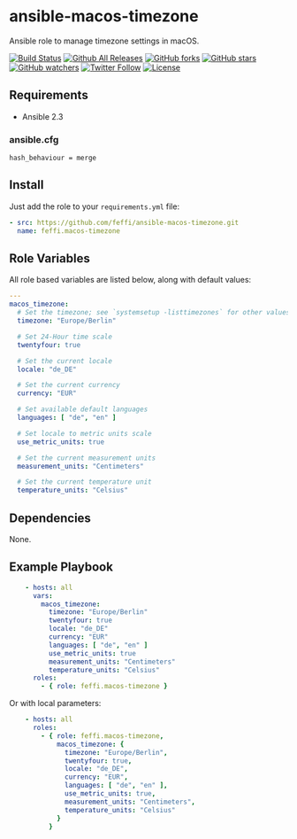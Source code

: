 # ansible-macos-timezone
Ansible role to manage timezone settings in macOS.

[![Build Status](https://img.shields.io/travis/feffi/ansible-macos-timezone.svg)](https://travis-ci.org/feffi/ansible-macos-timezone) [![Github All Releases](https://img.shields.io/github/downloads/feffi/ansible-macos-timezone/total.svg)](https://github.com/feffi/ansible-macos-timezone) [![GitHub forks](https://img.shields.io/github/forks/feffi/ansible-macos-timezone.svg?style=social&label=Fork)](https://github.com/feffi/ansible-macos-timezone) [![GitHub stars](https://img.shields.io/github/stars/feffi/ansible-macos-timezone.svg?style=social&label=Star)](https://github.com/feffi/ansible-macos-timezone) [![GitHub watchers](https://img.shields.io/github/watchers/feffi/ansible-macos-timezone.svg?style=social&label=Watch)](https://github.com/feffi/ansible-macos-timezone) [![Twitter Follow](https://img.shields.io/twitter/follow/feffi1.svg?style=social&label=Follow)](https://twitter.com/feffi1) [![License](http://img.shields.io/:license-mit-blue.svg)](https://github.com/feffi/ansible-macos-timezone/blob/master/LICENSE)

## Requirements
- Ansible 2.3

### ansible.cfg
```
hash_behaviour = merge
```

## Install
Just add the role to your ``requirements.yml`` file:
```yaml
- src: https://github.com/feffi/ansible-macos-timezone.git
  name: feffi.macos-timezone
```

## Role Variables
All role based variables are listed below, along with default values:

```yaml
---
macos_timezone:
  # Set the timezone; see `systemsetup -listtimezones` for other values
  timezone: "Europe/Berlin"

  # Set 24-Hour time scale
  twentyfour: true

  # Set the current locale
  locale: "de_DE"

  # Set the current currency
  currency: "EUR"

  # Set available default languages
  languages: [ "de", "en" ]

  # Set locale to metric units scale
  use_metric_units: true

  # Set the current measurement units
  measurement_units: "Centimeters"

  # Set the current temperature unit
  temperature_units: "Celsius"
```

## Dependencies
None.

## Example Playbook

```yaml
    - hosts: all
      vars:
        macos_timezone:
          timezone: "Europe/Berlin"
          twentyfour: true
          locale: "de_DE"
          currency: "EUR"
          languages: [ "de", "en" ]
          use_metric_units: true
          measurement_units: "Centimeters"
          temperature_units: "Celsius"
      roles:
        - { role: feffi.macos-timezone }
```
Or with local parameters:

```yaml
    - hosts: all
      roles:
        - { role: feffi.macos-timezone,
            macos_timezone: {
              timezone: "Europe/Berlin",
              twentyfour: true,
              locale: "de_DE",
              currency: "EUR",
              languages: [ "de", "en" ],
              use_metric_units: true,
              measurement_units: "Centimeters",
              temperature_units: "Celsius"
            }
          }
```
